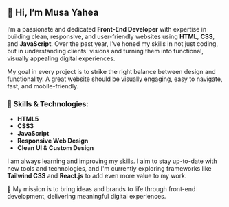 ## 👋 Hi, I’m Musa Yahea

I’m a passionate and dedicated **Front-End Developer** with expertise in building clean, responsive, and user-friendly websites using **HTML**, **CSS**, and **JavaScript**. Over the past year, I’ve honed my skills in not just coding, but in understanding clients' visions and turning them into functional, visually appealing digital experiences.

My goal in every project is to strike the right balance between design and functionality. A great website should be visually engaging, easy to navigate, fast, and mobile-friendly.

### 🔧 Skills & Technologies:
- **HTML5**  
- **CSS3**  
- **JavaScript**  
- **Responsive Web Design**  
- **Clean UI & Custom Design**

I am always learning and improving my skills. I aim to stay up-to-date with new tools and technologies, and I'm currently exploring frameworks like **Tailwind CSS** and **React.js** to add even more value to my work.

🎯 My mission is to bring ideas and brands to life through front-end development, delivering meaningful digital experiences.
